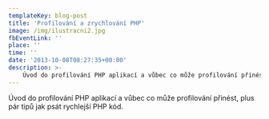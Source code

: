 ```yaml
---
templateKey: blog-post
title: 'Profilování a zrychlování PHP'
image: /img/ilustracni2.jpg
fbEventLink: ''
place: ''
time: ''
date: '2013-10-08T08:27:35+00:00'
description: >-
    Úvod do profilování PHP aplikací a vůbec co může profilování přinést, plus pár tipů jak psát rychlejší PHP kód....
---
```

Úvod do profilování PHP aplikací a vůbec co může profilování přinést, plus pár tipů jak psát rychlejší PHP kód.